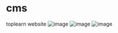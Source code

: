 # cms
toplearn website
![image](https://user-images.githubusercontent.com/86098248/194042933-abe16ecb-61a0-4eb7-baca-baa913223690.png)
![image](https://user-images.githubusercontent.com/86098248/194042188-3f5e19fb-df9c-4e10-8128-305554b0dec6.png)
![image](https://user-images.githubusercontent.com/86098248/194042710-f6caf434-d4e2-4934-aee8-0a5fd1b44a16.png)

